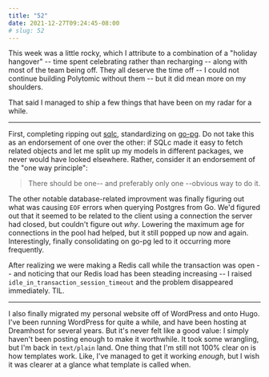 ```yaml
---
title: "52"
date: 2021-12-27T09:24:45-08:00
# slug: 52
---
```


This week was a little rocky, which I attribute to a combination of a "holiday
hangover" -- time spent celebrating rather than recharging -- along with most of
the team being off. They all deserve the time off -- I could not continue
building Polytomic without them -- but it did mean more on my shoulders.

That said I managed to ship a few things that have been on my radar for a while.

---

First, completing ripping out [sqlc](https://github.com/kyleconroy),
standardizing on [go-pg](). Do not take this as an endorsement of one over the
other: if SQLc made it easy to fetch related objects and let me split up my
models in different packages, we never would have looked elsewhere. Rather,
consider it an endorsement of the "one way principle":

> There should be one-- and preferably only one --obvious way to do it.

The other notable database-related improvment was finally figuring out what was
causing `EOF` errors when querying Postgres from Go. We'd figured out that it
seemed to be related to the client using a connection the server had closed, but
couldn't figure out _why_. Lowering the maximum age for connections in the pool
had helped, but it still popped up now and again. Interestingly, finally
consolidating on go-pg led to it occurring more frequently.

After realizing we were making a Redis call while the transaction was open --
and noticing that our Redis load has been steading increasing -- I raised
`idle_in_transaction_session_timeout` and the problem disappeared immediately.
TIL.

---

I also finally migrated my personal website off of WordPress and onto Hugo. I've
been running WordPress for quite a while, and have been hosting at Dreamhost for
several years. But it's never felt like a good value: I simply haven't been
posting enough to make it worthwhile. It took some wrangling, but I'm back in
`text/plain` land. One thing that I'm still not 100% clear on is how templates
work. Like, I've managed to get it working _enough_, but I wish it was clearer
at a glance what template is called when.
